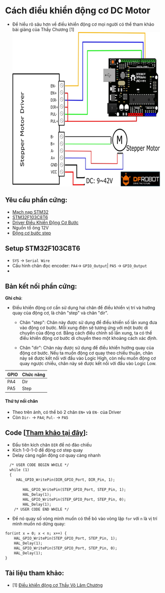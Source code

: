 # Cách điều khiển động cơ DC Motor
- Để hiểu rõ sâu hơn về điều khiển động cơ mọi người có thể tham khảo bài giảng của Thầy Chương [1]
<br><img src="../Image/db3459b11f13d929265adbadb57d49fb.jpg" width="1000px" height="500px"> </br>
## Yêu cầu phần cứng:
- [Mạch nạp STM32](https://hshop.vn/products/mach-nap-st-link-v2)
- [STM32F103C8T6](https://hshop.vn/products/kit-ra-chon-stm32f103c8t6)
- [Driver Điều Khiển Động Cơ Bước](https://hshop.vn/products/mach-dieu-khien-dong-co-buoc-microstep-4a-40vdc)
- Nguồn tổ ông 12V
- [Động cơ bước step](https://www.banggood.com/42mm-12V-Nema-17-Two-Phase-Stepper-Motor-For-3D-Printer-p-1975637.html?utm_source=googleshopping&utm_medium=cpc_organic&gmcCountry=VN&utm_content=minha&utm_campaign=aceng-pmax-vn-vi-pc&currency=VND&cur_warehouse=CN&createTmp=1&utm_source=googleshopping&utm_medium=cpc_us&utm_campaign=aceng-pmax-as-vn-all-220402-massa&utm_content=massa&ad_id=&gclid=Cj0KCQjww4-hBhCtARIsAC9gR3ZtFyS1T1cHediUpmBthDK560uCHjf3EJRKOXVJRGaUpfI0w-ooPMQaAhgREALw_wcB)


## Setup STM32F103C8T6
- `SYS` -> `Serial Wire`
- Cấu hình chân đọc encoder: `PA4`-> `GPIO_Output`| `PA5` -> `GPIO_Output`
- 
## Bản kết nối phần cứng:
**Ghi chú**:
- Điều khiển động cơ cần sử dụng hai chân để điều khiển vị trí và hướng quay của động cơ, là chân "step" và chân "dir".
   - Chân "step": Chân này được sử dụng để điều khiển số lần xung đưa vào động cơ bước. Mỗi xung điện sẽ tương ứng với một bước di chuyển của động cơ. Bằng cách điều chỉnh số lần xung, ta có thể điều khiển động cơ bước di chuyển theo một khoảng cách xác định.

  - Chân "dir": Chân này được sử dụng để điều khiển hướng quay của động cơ bước. Nếu ta muốn động cơ quay theo chiều thuận, chân này sẽ được kết nối với đầu vào Logic High, còn nếu muốn động cơ quay ngược chiều, chân này sẽ được kết nối với đầu vào Logic Low.


| GPIO | Chức năng |
|------|-----------|
| PA4  |    Dir    |
| PA5  |    Step   |

#### Thứ tự nối chân
- Theo trên ảnh, có thể bỏ 2 chân `EN+` và `EN-` của Driver
- Còn `Dir-` -> `PA4`; `Pul-` -> `PA5`

## Code [[Tham khảo tại đây](../STEP_MOTOR)]:
- Đầu tiên kích chân `DIR` để nó đảo chiều
- Kích 1-0-1-0 để động cơ step quay
- Delay càng ngắn động cơ quay càng nhanh
```
  /* USER CODE BEGIN WHILE */
  while (1)
  {
  	 HAL_GPIO_WritePin(DIR_GPIO_Port, DIR_Pin, 1);

		HAL_GPIO_WritePin(STEP_GPIO_Port, STEP_Pin, 1);
		HAL_Delay(1);
		HAL_GPIO_WritePin(STEP_GPIO_Port, STEP_Pin, 0);
		HAL_Delay(1);
    /* USER CODE END WHILE */
```

- Để nó quay số vòng mình muốn có thể bỏ vào vòng lặp `for` với `n` là vị trí mình muốn nó dừng quay:
```
for(int x = 0; x < n; x++) {
	HAL_GPIO_WritePin(STEP_GPIO_Port, STEP_Pin, 1);
	HAL_Delay(1);
	HAL_GPIO_WritePin(STEP_GPIO_Port, STEP_Pin, 0);
	HAL_Delay(1);
}
```









## Tài liệu tham khảo:
- [1] [Điều khiển động cơ Thầy Võ Lâm Chương](https://www.youtube.com/watch?v=VUqa3zvIrp8&list=PLpC3GniHRC0NSpHS_Y8AzRGS1mAb4zcHJ&ab_channel=Ph%E1%BA%A1mMinhTu%E1%BA%A5n)
